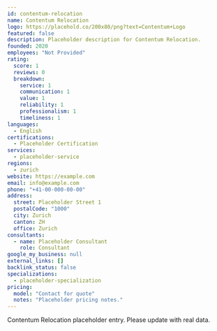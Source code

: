 ```yaml
---
id: contentum-relocation
name: Contentum Relocation
logo: https://placehold.co/200x80/png?text=Contentum+Logo
featured: false
description: Placeholder description for Contentum Relocation.
founded: 2020
employees: "Not Provided"
rating:
  score: 1
  reviews: 0
  breakdown:
    service: 1
    communication: 1
    value: 1
    reliability: 1
    professionalism: 1
    timeliness: 1
languages:
  - English
certifications:
  - Placeholder Certification
services:
  - placeholder-service
regions:
  - zurich
website: https://example.com
email: info@example.com
phone: "+41-00-000-00-00"
address:
  street: Placeholder Street 1
  postalCode: "1000"
  city: Zurich
  canton: ZH
  office: Zurich
consultants:
  - name: Placeholder Consultant
    role: Consultant
google_my_business: null
external_links: []
backlink_status: false
specializations:
  - placeholder-specialization
pricing:
  model: "Contact for quote"
  notes: "Placeholder pricing notes."
---
```


Contentum Relocation placeholder entry. Please update with real data. 